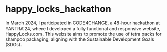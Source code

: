 # happy_locks_hackathon
In March 2024, I participated in CODE4CHANGE, a 48-hour hackathon at YANTRA'24, where I developed a fully functional and responsive website, HappyLocks.com. This website aims to promote the use of tetra packs for shampoo packaging, aligning with the Sustainable Development Goals (SDGs).
